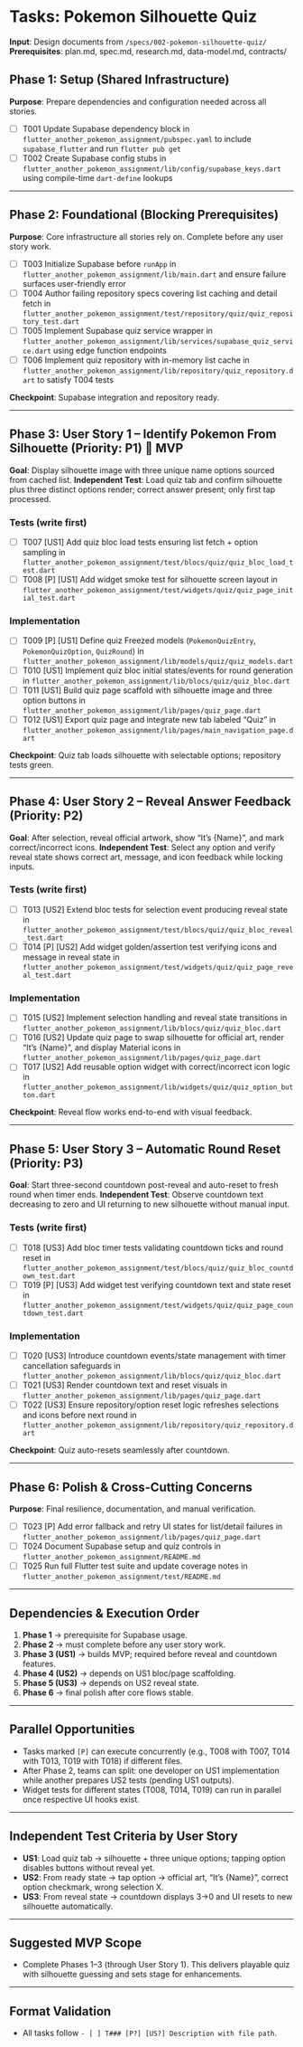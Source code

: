# Tasks: Pokemon Silhouette Quiz

**Input**: Design documents from `/specs/002-pokemon-silhouette-quiz/`
**Prerequisites**: plan.md, spec.md, research.md, data-model.md, contracts/

## Phase 1: Setup (Shared Infrastructure)

**Purpose**: Prepare dependencies and configuration needed across all stories.

- [ ] T001 Update Supabase dependency block in `flutter_another_pokemon_assignment/pubspec.yaml` to include `supabase_flutter` and run `flutter pub get`
- [ ] T002 Create Supabase config stubs in `flutter_another_pokemon_assignment/lib/config/supabase_keys.dart` using compile-time `dart-define` lookups

---

## Phase 2: Foundational (Blocking Prerequisites)

**Purpose**: Core infrastructure all stories rely on. Complete before any user story work.

- [ ] T003 Initialize Supabase before `runApp` in `flutter_another_pokemon_assignment/lib/main.dart` and ensure failure surfaces user-friendly error
- [ ] T004 Author failing repository specs covering list caching and detail fetch in `flutter_another_pokemon_assignment/test/repository/quiz/quiz_repository_test.dart`
- [ ] T005 Implement Supabase quiz service wrapper in `flutter_another_pokemon_assignment/lib/services/supabase_quiz_service.dart` using edge function endpoints
- [ ] T006 Implement quiz repository with in-memory list cache in `flutter_another_pokemon_assignment/lib/repository/quiz_repository.dart` to satisfy T004 tests

**Checkpoint**: Supabase integration and repository ready.

---

## Phase 3: User Story 1 – Identify Pokemon From Silhouette (Priority: P1) 🎯 MVP

**Goal**: Display silhouette image with three unique name options sourced from cached list.
**Independent Test**: Load quiz tab and confirm silhouette plus three distinct options render; correct answer present; only first tap processed.

### Tests (write first)
- [ ] T007 [US1] Add quiz bloc load tests ensuring list fetch + option sampling in `flutter_another_pokemon_assignment/test/blocs/quiz/quiz_bloc_load_test.dart`
- [ ] T008 [P] [US1] Add widget smoke test for silhouette screen layout in `flutter_another_pokemon_assignment/test/widgets/quiz/quiz_page_initial_test.dart`

### Implementation
- [ ] T009 [P] [US1] Define quiz Freezed models (`PokemonQuizEntry`, `PokemonQuizOption`, `QuizRound`) in `flutter_another_pokemon_assignment/lib/models/quiz/quiz_models.dart`
- [ ] T010 [US1] Implement quiz bloc initial states/events for round generation in `flutter_another_pokemon_assignment/lib/blocs/quiz/quiz_bloc.dart`
- [ ] T011 [US1] Build quiz page scaffold with silhouette image and three option buttons in `flutter_another_pokemon_assignment/lib/pages/quiz_page.dart`
- [ ] T012 [US1] Export quiz page and integrate new tab labeled “Quiz” in `flutter_another_pokemon_assignment/lib/pages/main_navigation_page.dart`

**Checkpoint**: Quiz tab loads silhouette with selectable options; repository tests green.

---

## Phase 4: User Story 2 – Reveal Answer Feedback (Priority: P2)

**Goal**: After selection, reveal official artwork, show “It’s {Name}”, and mark correct/incorrect icons.
**Independent Test**: Select any option and verify reveal state shows correct art, message, and icon feedback while locking inputs.

### Tests (write first)
- [ ] T013 [US2] Extend bloc tests for selection event producing reveal state in `flutter_another_pokemon_assignment/test/blocs/quiz/quiz_bloc_reveal_test.dart`
- [ ] T014 [P] [US2] Add widget golden/assertion test verifying icons and message in reveal state in `flutter_another_pokemon_assignment/test/widgets/quiz/quiz_page_reveal_test.dart`

### Implementation
- [ ] T015 [US2] Implement selection handling and reveal state transitions in `flutter_another_pokemon_assignment/lib/blocs/quiz/quiz_bloc.dart`
- [ ] T016 [US2] Update quiz page to swap silhouette for official art, render “It’s {Name}”, and display Material icons in `flutter_another_pokemon_assignment/lib/pages/quiz_page.dart`
- [ ] T017 [US2] Add reusable option widget with correct/incorrect icon logic in `flutter_another_pokemon_assignment/lib/widgets/quiz/quiz_option_button.dart`

**Checkpoint**: Reveal flow works end-to-end with visual feedback.

---

## Phase 5: User Story 3 – Automatic Round Reset (Priority: P3)

**Goal**: Start three-second countdown post-reveal and auto-reset to fresh round when timer ends.
**Independent Test**: Observe countdown text decreasing to zero and UI returning to new silhouette without manual input.

### Tests (write first)
- [ ] T018 [US3] Add bloc timer tests validating countdown ticks and round reset in `flutter_another_pokemon_assignment/test/blocs/quiz/quiz_bloc_countdown_test.dart`
- [ ] T019 [P] [US3] Add widget test verifying countdown text and state reset in `flutter_another_pokemon_assignment/test/widgets/quiz/quiz_page_countdown_test.dart`

### Implementation
- [ ] T020 [US3] Introduce countdown events/state management with timer cancellation safeguards in `flutter_another_pokemon_assignment/lib/blocs/quiz/quiz_bloc.dart`
- [ ] T021 [US3] Render countdown text and reset visuals in `flutter_another_pokemon_assignment/lib/pages/quiz_page.dart`
- [ ] T022 [US3] Ensure repository/option reset logic refreshes selections and icons before next round in `flutter_another_pokemon_assignment/lib/repository/quiz_repository.dart`

**Checkpoint**: Quiz auto-resets seamlessly after countdown.

---

## Phase 6: Polish & Cross-Cutting Concerns

**Purpose**: Final resilience, documentation, and manual verification.

- [ ] T023 [P] Add error fallback and retry UI states for list/detail failures in `flutter_another_pokemon_assignment/lib/pages/quiz_page.dart`
- [ ] T024 Document Supabase setup and quiz controls in `flutter_another_pokemon_assignment/README.md`
- [ ] T025 Run full Flutter test suite and update coverage notes in `flutter_another_pokemon_assignment/test/README.md`

---

## Dependencies & Execution Order

1. **Phase 1** → prerequisite for Supabase usage.
2. **Phase 2** → must complete before any user story work.
3. **Phase 3 (US1)** → builds MVP; required before reveal and countdown features.
4. **Phase 4 (US2)** → depends on US1 bloc/page scaffolding.
5. **Phase 5 (US3)** → depends on US2 reveal state.
6. **Phase 6** → final polish after core flows stable.

---

## Parallel Opportunities

- Tasks marked `[P]` can execute concurrently (e.g., T008 with T007, T014 with T013, T019 with T018) if different files.
- After Phase 2, teams can split: one developer on US1 implementation while another prepares US2 tests (pending US1 outputs).
- Widget tests for different states (T008, T014, T019) can run in parallel once respective UI hooks exist.

---

## Independent Test Criteria by User Story

- **US1**: Load quiz tab → silhouette + three unique options; tapping option disables buttons without reveal yet.
- **US2**: From ready state → tap option → official art, “It’s {Name}”, correct option checkmark, wrong selection X.
- **US3**: From reveal state → countdown displays 3→0 and UI resets to new silhouette automatically.

---

## Suggested MVP Scope

- Complete Phases 1–3 (through User Story 1). This delivers playable quiz with silhouette guessing and sets stage for enhancements.

---

## Format Validation

- All tasks follow `- [ ] T### [P?] [US?] Description with file path`.
